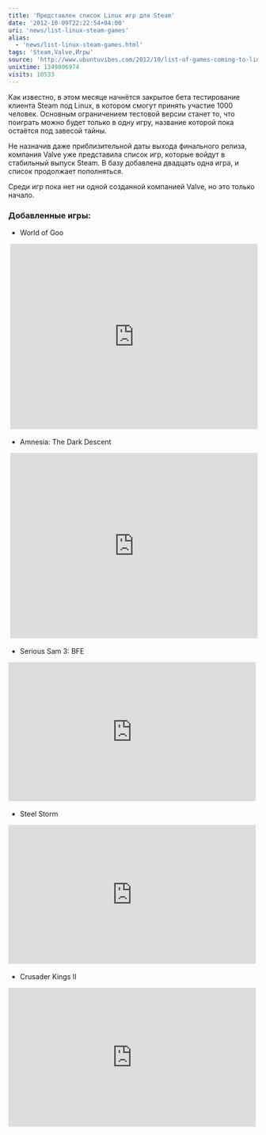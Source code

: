 ```yaml
---
title: 'Представлен список Linux игр для Steam'
date: '2012-10-09T22:22:54+04:00'
uri: 'news/list-linux-steam-games'
alias: 
  - 'news/list-linux-steam-games.html'
tags: 'Steam,Valve,Игры'
source: 'http://www.ubuntuvibes.com/2012/10/list-of-games-coming-to-linux-via-steam.html'
unixtime: 1349806974
visits: 10533
---
```

Как известно, в этом месяце начнётся закрытое бета тестирование клиента Steam под Linux, в котором смогут принять участие 1000 человек. Основным ограничением тестовой версии станет то, что поиграть можно будет только в одну игру, название которой пока остаётся под завесой тайны.

Не назначив даже приблизительной даты выхода финального релиза, компания Valve уже представила список игр, которые войдут в стабильный выпуск Steam. В базу добавлена двадцать одна игра, и список продолжает пополняться.

Среди игр пока нет ни одной созданной компанией Valve, но это только начало.

### Добавленные игры:

*   World of Goo

 <iframe width="500" height="375" src="http://www.youtube.com/embed/Au7g18k3_GA" frameborder="0" allowfullscreen=""></iframe>

*   Amnesia: The Dark Descent

 <iframe width="500" height="375" src="http://www.youtube.com/embed/RnB5CW3c4V0" frameborder="0" allowfullscreen=""></iframe>

*   Serious Sam 3: BFE

<iframe width="500" height="281" src="http://www.youtube.com/embed/KMpiLLPWaN0" frameborder="0" allowfullscreen=""></iframe> 

*   Steel Storm

<iframe width="500" height="281" src="http://www.youtube.com/embed/DmFLEHE5Mn8" frameborder="0" allowfullscreen=""></iframe> 

*   Crusader Kings II

<iframe width="500" height="281" src="http://www.youtube.com/embed/wvofoXhcDZc" frameborder="0" allowfullscreen=""></iframe>
